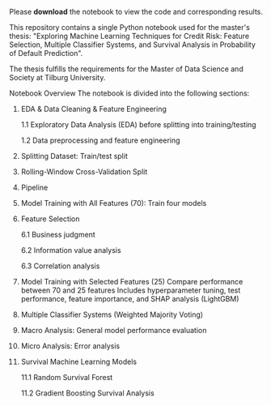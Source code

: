Please **download** the notebook to view the code and corresponding results.

This repository contains a single Python notebook used for the master's thesis:
"Exploring Machine Learning Techniques for Credit Risk: Feature Selection, Multiple Classifier Systems, and Survival Analysis in Probability of Default Prediction".

The thesis fulfills the requirements for the Master of Data Science and Society at Tilburg University.

Notebook Overview
The notebook is divided into the following sections:

1. EDA & Data Cleaning & Feature Engineering
   
   1.1 Exploratory Data Analysis (EDA) before splitting into training/testing
   
   1.2 Data preprocessing and feature engineering

2. Splitting Dataset: Train/test split

3. Rolling-Window Cross-Validation Split

4. Pipeline

5. Model Training with All Features (70): Train four models

6. Feature Selection
   
   6.1 Business judgment
   
   6.2 Information value analysis
   
   6.3 Correlation analysis

7. Model Training with Selected Features (25)
    Compare performance between 70 and 25 features
    Includes hyperparameter tuning, test performance, feature importance, and SHAP analysis (LightGBM)
   
8. Multiple Classifier Systems (Weighted Majority Voting)

9. Macro Analysis: General model performance evaluation

10. Micro Analysis: Error analysis

11. Survival Machine Learning Models
    
    11.1 Random Survival Forest
    
    11.2 Gradient Boosting Survival Analysis
    
